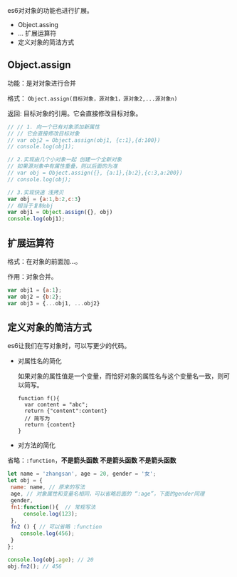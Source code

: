 es6对对象的功能也进行扩展。

- Object.assing
- ... 扩展运算符
- 定义对象的简洁方式

## Object.assign

功能：是对对象进行合并

格式： `Object.assign(目标对象，源对象1，源对象2,...源对象n)`

返回:  目标对象的引用。它会直接修改目标对象。



```javascript
// // 1. 向一个已有对象添加新属性
// // 它会直接修改目标对象 
// var obj2 = Object.assign(obj1, {c:1},{d:100})
// console.log(obj1);

// 2.实现由几个小对象一起 创建一个全新对象
// 如果源对象中有属性重叠，则以后面的为准
// var obj = Object.assign({}, {a:1},{b:2},{c:3,a:200})
// console.log(obj);

// 3.实现快速 浅拷贝
var obj = {a:1,b:2,c:3}
// 相当于复制obj
var obj1 = Object.assign({}, obj)
console.log(obj1);
```



## 扩展运算符

格式：在对象的前面加...。

作用：对象合并。

```javascript
var obj1 = {a:1};
var obj2 = {b:2};
var obj3 = {...obj1, ...obj2}
```



## 定义对象的简洁方式

es6让我们在写对象时，可以写更少的代码。

- 对属性名的简化

  如果对象的属性值是一个变量，而恰好对象的属性名与这个变量名一致，则可以简写。

  ```
  function f(){
  	var content = "abc";
  	return {"content":content}
  	// 简写为
  	return {content}
  }
  ```

- 对方法的简化

省略：`:function`，**不是箭头函数  不是箭头函数  不是箭头函数**

  ```js
let name = 'zhangsan', age = 20, gender = '女';
let obj = {
   name: name, // 原来的写法
   age, // 对象属性和变量名相同，可以省略后面的 “:age”，下面的gender同理
   gender,
   fn1:function(){  // 常规写法
       console.log(123);
   },
   fn2 () { // 可以省略 :function 
      console.log(456);
   }
};

console.log(obj.age); // 20
obj.fn2(); // 456
  ```

